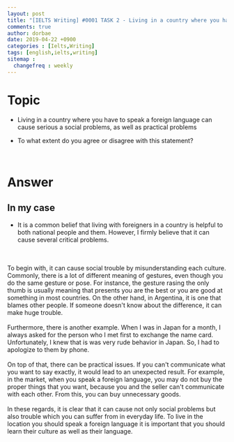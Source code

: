 ```yaml
---
layout: post
title: "[IELTS Writing] #0001 TASK 2 - Living in a country where you have to speak a foreign language can cause serious a social problems, as well as practical problems (Agee/Disagree)"
comments: true
author: dorbae
date: 2019-04-22 +0900
categories : [Ielts,Writing]
tags: [english,ielts,writing]
sitemap :
  changefreq : weekly
---
```


# Topic

* Living in a country where you have to speak a foreign language can cause serious a social problems, as well as practical problems

* To what extent do you agree or disagree with this statement?

<br />

# Answer
## In my case
* It is a common belief that living with foreigners in a country is helpful to both national people and them. However, I firmly believe that it can cause several critical problems.
<br />
<br />
To begin with, it can cause social trouble by misunderstanding each culture. Commonly, there is a lot of different meaning of gestures, even though you do the same gesture or pose. For instance, the gesture rasing the only thumb is usually meaning that presents you are the best or you are good at something in most countries. On the other hand, in Argentina, it is one that blames other people. If someone doesn't know about the difference, it can make huge trouble.
<br />
<br />
Furthermore, there is another example. When I was in Japan for a month, I always asked for the person who I met first to exchange the name card. Unfortunately, I knew that is was very rude behavior in Japan. So, I had to apologize to them by phone.
<br />
<br />
On top of that, there can be practical issues. If you can't communicate what you want to say exactly, it would lead to an unexpected result. For example, in the market, when you speak a foreign language, you may do not buy the proper things that you want, because you and the seller can't communicate with each other. From this, you can buy unnecessary goods.
<br />
<br />
In these regards, it is clear that it can cause not only social problems but also trouble which you can suffer from in everyday life. To live in the location you should speak a foreign language it is important that you should learn their culture as well as their language.